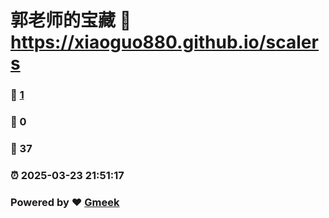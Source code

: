 # 郭老师的宝藏 :link: https://xiaoguo880.github.io/scalers 
### :page_facing_up: [1](https://xiaoguo880.github.io/scalers/tag.html) 
### :speech_balloon: 0 
### :hibiscus: 37 
### :alarm_clock: 2025-03-23 21:51:17 
### Powered by :heart: [Gmeek](https://github.com/Meekdai/Gmeek)
